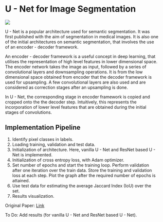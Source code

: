 # U - Net for Image Segmentation

![](https://lmb.informatik.uni-freiburg.de/people/ronneber/u-net/u-net-architecture.png)

U - Net is a popular architecture used for semantic segmentation. It was first published with the aim of segmentation in medical images. It is also one of the initial architectures on semantic segmentation, that involves the use of an encoder - decoder framework.

An encoder - decoder framework is a useful concept in deep learning, that utilises the representation of high level features in lower dimensional space. The encoder network takes the image as input, followed by a series of convolutional layers and downsampling operations. It is from the low dimensional space obtained from encoder that the decoder framework is used for upsampling. A few convolutional layers are also used and are considered as correction stages after an upsampling is done.

In U - Net, the corresponding stage in encoder framework is copied and cropped onto the the decoder step. Intuitively, this represents the incorporation of lower level features that are obtained during the initial stages of convolutions.

## Implementation Pipeline

1. Identify pixel classes in labels.
2. Loading training, validation and test data.
3. Initialization of architecture. Here, vanilla U - Net and ResNet based U - Net is implemented.
4. Initialization of cross entropy loss, with Adam optimizer.
5. Set number of epochs and start the training loop. Perform validation after one iteration over the train data. Store the training and validation loss at each step. Plot the graph after the required number of epochs is attained.
6. Use test data for estimating the average Jaccard Index (IoU) over the set.
7. Results visualization.

Original Paper: [Link](https://arxiv.org/pdf/1505.04597.pdf)

To Do: Add results (for vanilla U - Net and ResNet based U - Net).

